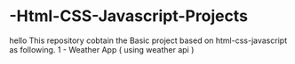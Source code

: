 # -Html-CSS-Javascript-Projects
hello 
This repository cobtain the Basic project based on html-css-javascript as following.
1 - Weather App ( using weather api ) 
